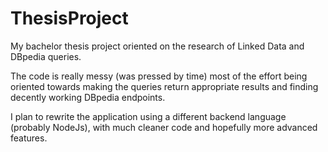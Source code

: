 # ThesisProject
My bachelor thesis project oriented on the research of Linked Data and DBpedia queries. 

The code is really messy (was pressed by time) most of the effort being oriented towards making the queries
return appropriate results and finding decently working DBpedia endpoints.

I plan to rewrite the application using a different backend language (probably NodeJs), with much cleaner code and
hopefully more advanced features.
